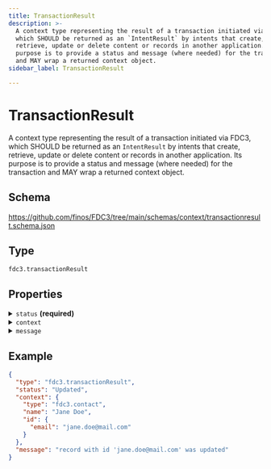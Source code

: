 ```yaml
---
title: TransactionResult
description: >-
  A context type representing the result of a transaction initiated via FDC3,
  which SHOULD be returned as an `IntentResult` by intents that create,
  retrieve, update or delete content or records in another application. Its
  purpose is to provide a status and message (where needed) for the transaction
  and MAY wrap a returned context object.
sidebar_label: TransactionResult

---
```


# TransactionResult

A context type representing the result of a transaction initiated via FDC3, which SHOULD be returned as an `IntentResult` by intents that create, retrieve, update or delete content or records in another application. Its purpose is to provide a status and message (where needed) for the transaction and MAY wrap a returned context object.

## Schema

<https://github.com/finos/FDC3/tree/main/schemas/context/transactionresult.schema.json>

## Type

`fdc3.transactionResult`

## Properties

<details>
  <summary><code>status</code> <strong>(required)</strong></summary>

**type**: `string`

The status of the transaction being reported.

**possible values**:
- `Created`,
- `Deleted`,
- `Updated`,
- `Failed`

</details>

<details>
  <summary><code>context</code></summary>

**type**: [Context](/docs/next/context/spec#the-context-interface)

A context object returned by the transaction, possibly with updated data.

</details>

<details>
  <summary><code>message</code></summary>

**type**: `string`

A human readable message describing the outcome of the transaction.

</details>

## Example

```json
{
  "type": "fdc3.transactionResult",
  "status": "Updated",
  "context": {
    "type": "fdc3.contact",
    "name": "Jane Doe",
    "id": {
      "email": "jane.doe@mail.com"
    }
  },
  "message": "record with id 'jane.doe@mail.com' was updated"
}
```

